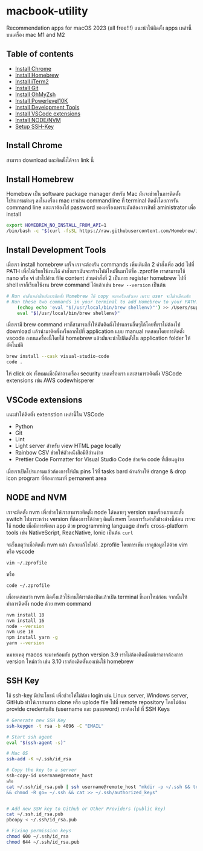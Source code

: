 # macbook-utility
Recommendation apps for macOS 2023 (all free!!!)
แนะนำให้ติดตั้ง apps เหล่านี้บนเครื่อง mac M1 and M2

## Table of contents

- [Install Chrome](#install-chrome)
- [Install Homebrew](#install-homebrew)
- [Install iTerm2](#install-iterm2)
- [Install Git](#install-git)
- [Install OhMyZsh](#install-ohmyzsh)
- [Install Powerlevel10K](#install-powerlevel10k)
- [Install Development Tools](#install-development-tools)
- [Install VSCode extensions](#install-vscode-extensions)
- [Install NODE/NVM](#install-node/nvm)
- [Setup SSH-Key](#setup-ssh-key)


## Install Chrome

สามารถ download และติดตั้งได้จาก link นี้

## Install Homebrew

Homebew เป็น software package manager สำหรับ Mac มันจะช่วยในการติดตั้งโปรแกรมต่างๆ ลงในเครื่อง mac เราผ่าน commandline ที่ terminal
ติดตั้งโดยการรัน command line และเราต้องใส่ password ของเครื่องเพราะมันต้องการสิทธิ์ aministrator เพื่อ install

```bash
export HOMEBREW_NO_INSTALL_FROM_API=1
/bin/bash -c "$(curl -fsSL https://raw.githubusercontent.com/Homebrew/install/master/install.sh)"
```

## Install Development Tools

เมื่อเรา install homebrew เสร็จ เราจะต้องรัน commands เพิ่มเติมอีก 2 คำสั่งเพื่อ add ไปที่ PATH เพื่อให้เรียกใช้งานได้ คำสั่งแรกมันจะสร้างไฟล์ไหม่ขีึ้นมาให้ชื่อ
.zprofile เราสามารถใช้ nano หรือ vi เข้าไปอ่าน file content ส่วนคำสั่งที่ 2 เป็นการ register homebrew ไปที่ shell เราก็เรียกใช้งาน brew command ได้แล้วเช่น `brew --version` เป็นต้น

```bash
# Run คำสั่งเหล่านี้หลังการติตตั้ง Homebrew ให้ copy จากเครื่องตัวเอง เพราะ user จะไม่เหมือนกัน
# Run these two commands in your terminal to add Homebrew to your PATH:
    (echo; echo 'eval "$(/usr/local/bin/brew shellenv)"') >> /Users/supiwmi/.zprofile
    eval "$(/usr/local/bin/brew shellenv)"
```
เมื่อเรามี brew command เราก็สามารถสั่งให้มันติดตั้งโปรแกรมอื่นๆได้โดยที่เราไม่ต้องไป download แล้วนำมาติดตั้งหรือลากไปที่ application แบบ manual 
ทดสอบโดยการติดตั้ง vscode ลงบนเครื่องนี้โดยใช้ homebrew แล้วมันจะนำไปติดตั้งใน application folder ให้อัตโนมัติ
```bash
brew install --cask visual-studio-code
code .
```
ให้ click ok ทั้งหมดเมื่อมีคำถามเรื่อง security บนเครื่องเรา และสามารถติดตั้ง VSCode extensions เช่น AWS codewhisperer

## VSCode extensions

แนะสำให้ติดตั้ง extenstion เหล่านี้ใน VSCode

- Python
- Git
- Lint
- Light server  สำหรับ view HTML page locally
- Rainbow CSV   ช่วยให้ตัวหนังสือมีสีอ่านง่าย
- Prettier Code Formatter for Visual Studio Code  ช่วยจ้ด code ที่เขียนดูง่าย

เมื่อเราเปิดโปรแกรมแล้วต้องการให้มัน pins ไว้ที่ tasks bard ด้านล้างให้ drange & drop icon program ที่ต้องการมาที่ pernanent area

## NODE and NVM

เราจะติดตั้ง nvm เพื่อช่วยให้เราสามารถติดตั้ง node ได้หลายๆ version บนเครื่องเราและสั่ง switch ไปมาระหว่าง version ที่ต้องการได้ง่ายๆ
ติดตั้ง nvm โดยการรันคำสั่งข้างล่างนี้ก่อน
เราจะใช้ node เมื่อมีการพัตนา app ด้วย programming language สำหรับ cross-platform tools เช่น NativeScript, ReacNative, Ionic เป็นต้น
`curl `

จะสั่งเกตุว่าเมื่อติดตั้ง nvm แล้ว มันจะแก้ไขไฟล์ .zprofile โดยการเพิ่ม 
เราดูข้อมูลได้ด้วย vim หรือ vscode 

`vim ~/.zprofile`

หรือ

`code ~/.zprofile`

เพื่อทดสอบว่า nvm ติดตั้งแล้วใช้งานได้เราต้องปิดแล้วเปิด terminal ขึ้นมาใหม่ก่อน
จากนั้นให้ทำการติดตั้ง node ด้วย nvm command

```bash
nvm install 18
nvm install 16
node --version
nvm use 18
npm install yarn -g
yarn --version
```
หมายเหตุ macos จะมาพร้อมกับ python version 3.9 เราไม่ต้องติดตั้งแต่เราอาจต้องการ version ใหม่กว่า เช่น 3.10 เราต้องติดตั้งเองเช่นใช้ homebrew

## SSH Key

ใช้ ssh-key มีประโยชน์ เพื่อช่วยให้ไม่ต้อง login เช่น Linux server, Windows server, GitHub ทำให้เราสามารถ clone หรือ uplode file ไปที่ remote repository โดยไม่ต้อง provide credentails (username และ password) เราต้องไป ที่ SSH Keys
```bash
# Generate new SSH Key
ssh-keygen -t rsa -b 4096 -C "EMAIL"

# Start ssh agent
eval "$(ssh-agent -s)"

# Mac OS 
ssh-add -K ~/.ssh/id_rsa

# Copy the key to a server
ssh-copy-id username@remote_host
หรือ
cat ~/.ssh/id_rsa.pub | ssh username@remote_host "mkdir -p ~/.ssh && touch ~/.ssh/authorized_keys \
&& chmod -R go= ~/.ssh && cat >> ~/.ssh/authorized_keys"


# Add new SSH key to Github or Other Providers (public key)
cat ~/.ssh.id_rsa.pub
pbcopy < ~/.ssh/id_rsa.pub

# Fixing permission keys
chmod 600 ~/.ssh/id_rsa
chmod 644 ~/.ssh/id_rsa.pub
```
